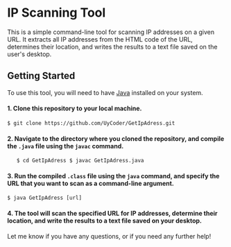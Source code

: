 # IP Scanning Tool

This is a simple command-line tool for scanning IP addresses on a given URL. It extracts all IP addresses from the HTML code of the URL, determines their location, and writes the results to a text file saved on the user's desktop.

## Getting Started

To use this tool, you will need to have [Java](https://www.java.com/) installed on your system.

#### 1. Clone this repository to your local machine.

`$ git clone https://github.com/UyCoder/GetIpAdress.git`
#### 2. Navigate to the directory where you cloned the repository, and compile the `.java` file using the `javac` command.

`   $ cd GetIpAdress
   $ javac GetIpAdress.java`


#### 3. Run the compiled `.class` file using the `java` command, and specify the URL that you want to scan as a command-line argument.

`$ java GetIpAdress [url]`


#### 4. The tool will scan the specified URL for IP addresses, determine their location, and write the results to a text file saved on your desktop.





Let me know if you have any questions, or if you need any further help!



